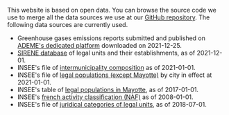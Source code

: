 This website is based on open data. You can browse the source code we use to merge all the data sources we use at our
[GitHub repository](https://github.com/OpenCarbonWatch/France). The following data sources are currently used.

* Greenhouse gases emissions reports submitted and published on [ADEME's dedicated platform](http://www.bilans-ges.ademe.fr/fr/bilanenligne/bilans/index/siGras/0) downloaded on 2021-12-25.
* [SIRENE database](https://www.data.gouv.fr/fr/datasets/base-sirene-des-entreprises-et-de-leurs-etablissements-siren-siret/) of legal units and their establishments, as of 2021-12-01.
* INSEE's file of [intermunicipality composition](https://www.insee.fr/fr/information/2510634) as of 2021-01-01.
* INSEE's file of [legal populations (except Mayotte)](https://www.insee.fr/fr/statistiques/4265439?sommaire=4265511) by city in effect at 2021-01-01.
* INSEE's table of [legal populations in Mayotte](https://www.insee.fr/fr/statistiques/3291775), as of 2017-01-01.
* INSEE's [french activity classification (NAF)](https://www.data.gouv.fr/fr/datasets/nomenclature-dactivites-francaise-naf/) as of 2008-01-01.
* INSEE's file of [juridical categories of legal units](https://www.insee.fr/fr/information/2028129), as of 2018-07-01.
